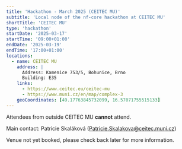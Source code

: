 ```yaml
---
title: 'Hackathon - March 2025 (CEITEC MU)'
subtitle: 'Local node of the nf-core hackathon at CEITEC MU'
shortTitle: 'CEITEC MU'
type: 'hackathon'
startDate: '2025-03-17'
startTime: '09:00+01:00'
endDate: '2025-03-19'
endTime: '17:00+01:00'
locations:
  - name: CEITEC MU
    address: |
      Address: Kamenice 753/5, Bohunice, Brno
      Building: E35
    links:
      - https://www.ceitec.eu/ceitec-mu
      - https://www.muni.cz/en/map/complex-3
    geoCoordinates: [49.17763845732099, 16.57071755515133]
---
```


Attendees from outside CEITEC MU **cannot** attend.

Main contact: Patricie Skaláková ([Patricie.Skalakova@ceitec.muni.cz](mailto:Patricie.Skalakova@ceitec.muni.cz))

Venue not yet booked, please check back later for more information.
